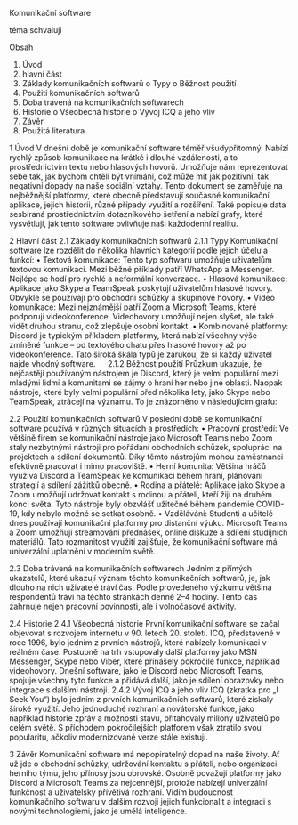 Komunikační software

téma schvaluji

Obsah
1.	Úvod
2.	hlavní část
  1.	Základy komunikačních softwarů
    o	Typy
    o	Běžnost použití
  2.	Použití komunikačních softwarů
  3.	Doba trávená na komunikačních softwarech
  4.	Historie
    o	Všeobecná historie
    o	Vývoj ICQ a jeho vliv
3.	Závěr
4.	Použitá literatura


1	Úvod
V dnešní době je komunikační software téměř všudypřítomný. Nabízí rychlý způsob komunikace na krátké i dlouhé vzdálenosti, a to prostřednictvím textu nebo hlasových hovorů. Umožňuje nám reprezentovat sebe tak, jak bychom chtěli být vnímáni, což může mít jak pozitivní, tak negativní dopady na naše sociální vztahy. Tento dokument se zaměřuje na nejběžnější platformy, které obecně představují současné komunikační aplikace, jejich historii, různé případy využití a rozšíření. Také popisuje data sesbíraná prostřednictvím dotazníkového šetření a nabízí grafy, které vysvětlují, jak tento software ovlivňuje naši každodenní realitu.

2	Hlavní část
 2.1	Základy komunikačních softwarů
  2.1.1	Typy
Komunikační software lze rozdělit do několika hlavních kategorií podle jejich účelu a funkcí:
•	Textová komunikace:
Tento typ softwaru umožňuje uživatelům textovou komunikaci. Mezi běžné příklady patří WhatsApp a Messenger. Nejlépe se hodí pro rychlé a neformální konverzace.
•	Hlasová komunikace:
Aplikace jako Skype a TeamSpeak poskytují uživatelům hlasové hovory. Obvykle se používají pro obchodní schůzky a skupinové hovory.
•	Video komunikace:
Mezi nejznámější patří Zoom a Microsoft Teams, které podporují videokonference. Videohovory umožňují nejen slyšet, ale také vidět druhou stranu, což zlepšuje osobní kontakt.
•	Kombinované platformy:
Discord je typickým příkladem platformy, která nabízí všechny výše zmíněné funkce – od textového chatu přes hlasové hovory až po videokonference.
Tato široká škála typů je zárukou, že si každý uživatel najde vhodný software.
 
  2.1.2	Běžnost použití
Průzkum ukazuje, že nejčastěji používaným nástrojem je Discord, který je velmi populární mezi mladými lidmi a komunitami se zájmy o hraní her nebo jiné oblasti. Naopak nástroje, které byly velmi populární před několika lety, jako Skype nebo TeamSpeak, ztrácejí na významu. To je znázorněno v následujícím grafu: 

 2.2	Použití komunikačních softwarů
V poslední době se komunikační software používá v různých situacích a prostředích:
•	Pracovní prostředí:
Ve většině firem se komunikační nástroje jako Microsoft Teams nebo Zoom staly nezbytnými nástroji pro pořádání obchodních schůzek, spolupráci na projektech a sdílení dokumentů. Díky těmto nástrojům mohou zaměstnanci efektivně pracovat i mimo pracoviště.
•	Herní komunita:
Většina hráčů využívá Discord a TeamSpeak ke komunikaci během hraní, plánování strategií a sdílení zážitků obecně.
•	Rodina a přátelé:
Aplikace jako Skype a Zoom umožňují udržovat kontakt s rodinou a přáteli, kteří žijí na druhém konci světa. Tyto nástroje byly obzvlášť užitečné během pandemie COVID-19, kdy nebylo možné se setkat osobně.
•	Vzdělávání:
Studenti a učitelé dnes používají komunikační platformy pro distanční výuku. Microsoft Teams a Zoom umožňují streamování přednášek, online diskuze a sdílení studijních materiálů.
Tato rozmanitost využití zajišťuje, že komunikační software má univerzální uplatnění v moderním světě.

 2.3	Doba trávená na komunikačních softwarech
Jedním z přímých ukazatelů, které ukazují význam těchto komunikačních softwarů, je, jak dlouho na nich uživatelé tráví čas. Podle provedeného výzkumu většina respondentů tráví na těchto stránkách denně 2–4 hodiny. Tento čas zahrnuje nejen pracovní povinnosti, ale i volnočasové aktivity. 

 2.4	Historie
  2.4.1	Všeobecná historie
První komunikační software se začal objevovat s rozvojem internetu v 90. letech 20. století. ICQ, představené v roce 1996, bylo jedním z prvních nástrojů, které nabízely komunikaci v reálném čase. Postupně na trh vstupovaly další platformy jako MSN Messenger, Skype nebo Viber, které přinášely pokročilé funkce, například videohovory. Dnešní software, jako je Discord nebo Microsoft Teams, spojuje všechny tyto funkce a přidává další, jako je sdílení obrazovky nebo integrace s dalšími nástroji. 
  2.4.2	Vývoj ICQ a jeho vliv
ICQ (zkratka pro „I Seek You“) bylo jedním z prvních komunikačních softwarů, které získaly široké využití. Jeho jednoduché rozhraní a novátorské funkce, jako například historie zpráv a možnosti stavu, přitahovaly miliony uživatelů po celém světě. S příchodem pokročilejších platforem však ztratilo svou popularitu, ačkoliv modernizované verze stále existují. 

3    Závěr
Komunikační software má nepopiratelný dopad na naše životy. Ať už jde o obchodní schůzky, udržování kontaktu s přáteli, nebo organizaci herního týmu, jeho přínosy jsou obrovské. Osobně považuji platformy jako Discord a Microsoft Teams za nejcennější, protože nabízejí univerzální funkčnost a uživatelsky přívětivá rozhraní. Vidím budoucnost komunikačního softwaru v dalším rozvoji jejich funkcionalit a integraci s novými technologiemi, jako je umělá inteligence.
